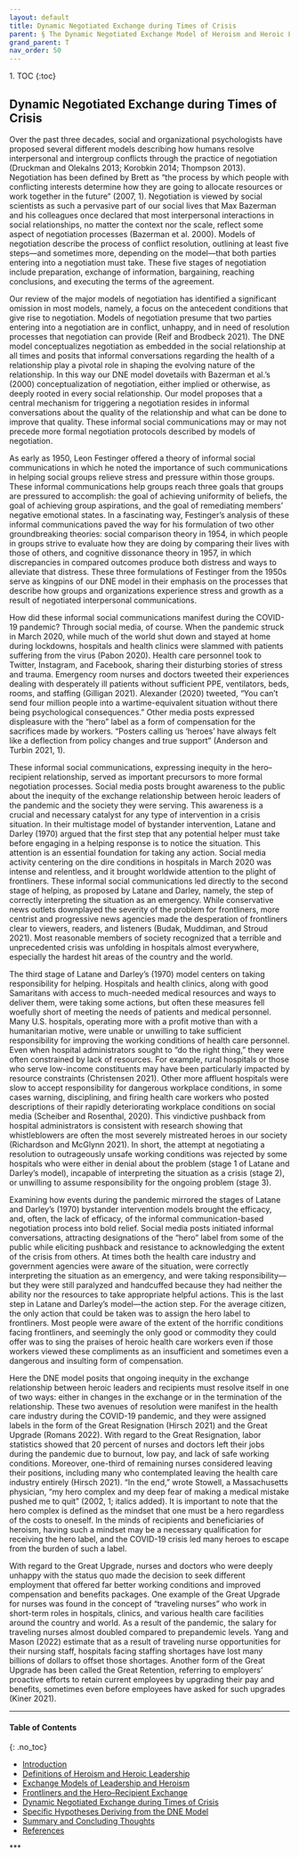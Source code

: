 ```yaml
---
layout: default
title: Dynamic Negotiated Exchange during Times of Crisis 
parent: § The Dynamic Negotiated Exchange Model of Heroism and Heroic Leadership - Lessons From the COVID-19 Pandemic  
grand_parent: T 
nav_order: 50
---
```

<style>
.dont-break-out {
  /* These are technically the same, but use both */
  overflow-wrap: break-word;
  word-wrap: break-word;

  -ms-word-break: break-all;
  /* This is the dangerous one in WebKit, as it breaks things wherever */
  word-break: break-all;
  /* Instead use this non-standard one: */
  word-break: break-word;
}
</style>

<div class="dont-break-out" markdown="1">
1. TOC
{:toc}

## Dynamic Negotiated Exchange during Times of Crisis 
Over the past three decades, social and organizational psychologists have proposed several different models describing how humans resolve interpersonal and intergroup conflicts through the practice of negotiation (Druckman and Olekalns 2013; Korobkin 2014; Thompson 2013).  Negotiation has been defined by Brett as “the process by which people with conflicting interests determine how they are going to allocate resources or work together in the future” (2007, 1).  Negotiation is viewed by social scientists as such a pervasive part of our social lives that Max Bazerman and his colleagues once declared that most interpersonal interactions in social relationships, no matter the context nor the scale, reflect some aspect of negotiation processes (Bazerman et al. 2000). Models of negotiation describe the process of conflict resolution, outlining at least five steps—and sometimes more, depending on the model—that both parties entering into a negotiation must take. These five stages of negotiation include preparation, exchange of information, bargaining, reaching conclusions, and executing the terms of the agreement.

Our review of the major models of negotiation has identified a significant omission in most models, namely, a focus on the antecedent conditions that give rise to negotiation. Models of negotiation presume that two parties entering into a negotiation are in conflict, unhappy, and in need of resolution processes that negotiation can provide (Reif and Brodbeck 2021). The DNE model conceptualizes negotiation as embedded in the social relationship at all times and posits that informal conversations regarding the health of a relationship play a pivotal role in shaping the evolving nature of the relationship. In this way our DNE model dovetails with Bazerman et al.’s (2000) conceptualization of negotiation, either implied or otherwise, as deeply rooted in every social relationship. Our model proposes that a central mechanism for triggering a negotiation resides in informal conversations about the quality of the relationship and what can be done to improve that quality. These informal social communications may or may not precede more formal negotiation protocols described by models of negotiation.

As early as 1950, Leon Festinger offered a theory of informal social communications in which he noted the importance of such communications in helping social groups relieve stress and pressure within those groups. These informal communications help groups reach three goals that groups are pressured to accomplish: the goal of achieving uniformity of beliefs, the goal of achieving group aspirations, and the goal of remediating members’ negative emotional states. In a fascinating way, Festinger’s analysis of these informal communications paved the way for his formulation of two other groundbreaking theories: social comparison theory in 1954, in which people in groups strive to evaluate how they are doing by comparing their lives with those of others, and cognitive dissonance theory in 1957, in which discrepancies in compared outcomes produce both distress and ways to alleviate that distress. These three formulations of Festinger from the 1950s serve as kingpins of our DNE model in their emphasis on the processes that describe how groups and organizations experience stress and growth as a result of negotiated interpersonal communications.

How did these informal social communications manifest during the COVID-19 pandemic?  Through social media, of course. When the pandemic struck in March 2020, while much of the world shut down and stayed at home during lockdowns, hospitals and health clinics were slammed with patients suffering from the virus (Pabon 2020). Health care personnel took to Twitter, Instagram, and Facebook, sharing their disturbing stories of stress and trauma. Emergency room nurses and doctors tweeted their experiences dealing with desperately ill patients without sufficient PPE, ventilators, beds, rooms, and staffing (Gilligan 2021). Alexander (2020) tweeted, “You can’t send four million people into a wartime-equivalent situation without there being psychological consequences.” Other media posts expressed displeasure with the “hero” label as a form of compensation for the sacrifices made by workers. “Posters calling us ‘heroes’ have always felt like a deflection from policy changes and true support” (Anderson and Turbin 2021, 1).

These informal social communications, expressing inequity in the hero–recipient relationship, served as important precursors to more formal negotiation processes. Social media posts brought awareness to the public about the inequity of the exchange relationship between heroic leaders of the pandemic and the society they were serving. This awareness is a crucial and necessary catalyst for any type of intervention in a crisis situation. In their multistage model of bystander intervention, Latane and Darley (1970) argued that the first step that any potential helper must take before engaging in a helping response is to notice the situation. This attention is an essential foundation for taking any action. Social media activity centering on the dire conditions in hospitals in March 2020 was intense and relentless, and it brought worldwide attention to the plight of frontliners. These informal social communications led directly to the second stage of helping, as proposed by Latane and Darley, namely, the step of correctly interpreting the situation as an emergency. While conservative news outlets downplayed the severity of the problem for frontliners, more centrist and progressive news agencies made the desperation of frontliners clear to viewers, readers, and listeners (Budak, Muddiman, and Stroud 2021). Most reasonable members of society recognized that a terrible and unprecedented crisis was unfolding in hospitals almost everywhere, especially the hardest hit areas of the country and the world.

The third stage of Latane and Darley’s (1970) model centers on taking responsibility for helping. Hospitals and health clinics, along with good Samaritans with access to much-needed medical resources and ways to deliver them, were taking some actions, but often these measures fell woefully short of meeting the needs of patients and medical personnel. Many U.S. hospitals, operating more with a profit motive than with a humanitarian motive, were unable or unwilling to take sufficient responsibility for improving the working conditions of health care personnel. Even when hospital administrators sought to “do the right thing,” they were often constrained by lack of resources. For example, rural hospitals or those who serve low-income constituents may have been particularly impacted by resource constraints (Christensen 2021). Other more affluent hospitals were slow to accept responsibility for dangerous workplace conditions, in some cases warning, disciplining, and firing health care workers who posted descriptions of their rapidly deteriorating workplace conditions on social media (Scheiber and Rosenthal, 2020). This vindictive pushback from hospital administrators is consistent with research showing that whistleblowers are often the most severely mistreated heroes in our society (Richardson and McGlynn 2021). In short, the attempt at negotiating a resolution to outrageously unsafe working conditions was rejected by some hospitals who were either in denial about the problem (stage 1 of Latane and Darley’s model), incapable of interpreting the situation as a crisis (stage 2), or unwilling to assume responsibility for the ongoing problem (stage 3).

Examining how events during the pandemic mirrored the stages of Latane and Darley’s (1970) bystander intervention models brought the efficacy, and, often, the lack of efficacy, of the informal communication-based negotiation process into bold relief. Social media posts initiated informal conversations, attracting designations of the “hero” label from some of the public while eliciting pushback and resistance to acknowledging the extent of the crisis from others. At times both the health care industry and government agencies were aware of the situation, were correctly interpreting the situation as an emergency, and were taking responsibility—but they were still paralyzed and handcuffed because they had neither the ability nor the resources to take appropriate helpful actions. This is the last step in Latane and Darley’s model—the action step. For the average citizen, the only action that could be taken was to assign the hero label to frontliners. Most people were aware of the extent of the horrific conditions facing frontliners, and seemingly the only good or commodity they could offer was to sing the praises of heroic health care workers even if those workers viewed these compliments as an insufficient and sometimes even a dangerous and insulting form of compensation.

Here the DNE model posits that ongoing inequity in the exchange relationship between heroic leaders and recipients must resolve itself in one of two ways: either in changes in the exchange or in the termination of the relationship. These two avenues of resolution were manifest in the health care industry during the COVID-19 pandemic, and they were assigned labels in the form of the Great Resignation (Hirsch 2021) and the Great Upgrade (Romans 2022). With regard to the Great Resignation, labor statistics showed that 20 percent of nurses and doctors left their jobs during the pandemic due to burnout, low pay, and lack of safe working conditions. Moreover, one-third of remaining nurses considered leaving their positions, including many who contemplated leaving the health care industry entirely (Hirsch 2021). “In the end,” wrote Stowell, a Massachusetts physician, “my hero complex and my deep fear of making a medical mistake pushed me to quit” (2002, 1; italics added). It is important to note that the hero complex is defined as the mindset that one must be a hero regardless of the costs to oneself. In the minds of recipients and beneficiaries of heroism, having such a mindset may be a necessary qualification for receiving the hero label, and the COVID-19 crisis led many heroes to escape from the burden of such a label. 

With regard to the Great Upgrade, nurses and doctors who were deeply unhappy with the status quo made the decision to seek different employment that offered far better working conditions and improved compensation and benefits packages. One example of the Great Upgrade for nurses was found in the concept of “traveling nurses” who work in short-term roles in hospitals, clinics, and various health care facilities around the country and world. As a result of the pandemic, the salary for traveling nurses almost doubled compared to prepandemic levels. Yang and Mason (2022) estimate that as a result of traveling nurse opportunities for their nursing staff, hospitals facing staffing shortages have lost many billions of dollars to offset those shortages. Another form of the Great Upgrade has been called the Great Retention, referring to employers’ proactive efforts to retain current employees by upgrading their pay and benefits, sometimes even before employees have asked for such upgrades (Kiner 2021). 


***
#### Table of Contents
{: .no_toc}

<ul><li> <a href="/docs/T/the-dynamic-negotiated-exchange-model-of-heroism-and-heroic-leadership-lessons-from-the-covid-19-pandemic-1/">Introduction</a></li><li> <a href="/docs/T/the-dynamic-negotiated-exchange-model-of-heroism-and-heroic-leadership-lessons-from-the-covid-19-pandemic-2/">Definitions of Heroism and Heroic Leadership</a></li><li> <a href="/docs/T/the-dynamic-negotiated-exchange-model-of-heroism-and-heroic-leadership-lessons-from-the-covid-19-pandemic-3/">Exchange Models of Leadership and Heroism</a></li><li> <a href="/docs/T/the-dynamic-negotiated-exchange-model-of-heroism-and-heroic-leadership-lessons-from-the-covid-19-pandemic-4/">Frontliners and the Hero–Recipient Exchange</a></li><li> <a href="/docs/T/the-dynamic-negotiated-exchange-model-of-heroism-and-heroic-leadership-lessons-from-the-covid-19-pandemic-5/">Dynamic Negotiated Exchange during Times of Crisis</a></li><li> <a href="/docs/T/the-dynamic-negotiated-exchange-model-of-heroism-and-heroic-leadership-lessons-from-the-covid-19-pandemic-6/">Specific Hypotheses Deriving from the DNE Model</a></li><li> <a href="/docs/T/the-dynamic-negotiated-exchange-model-of-heroism-and-heroic-leadership-lessons-from-the-covid-19-pandemic-7/">Summary and Concluding Thoughts</a></li><li> <a href="/docs/T/the-dynamic-negotiated-exchange-model-of-heroism-and-heroic-leadership-lessons-from-the-covid-19-pandemic-8/">References</a></li></ul>
***


 </div>
